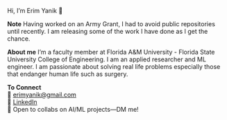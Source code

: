 Hi, I’m Erim Yanik 👋

**Note**
Having worked on an Army Grant, I had to avoid public repositories until recently. I am releasing some of the work I have done as I get the chance.

**About me**
I’m a faculty member at Florida A&M University - Florida State University College of Engineering. I am an applied researcher and ML engineer. I am passionate about solving real life problems especially those that endanger human life such as surgery.

**To Connect**  
📧 erimyanik@gmail.com  
🔗 [LinkedIn](https://www.linkedin.com/in/erim-yanik/)  
💬 Open to collabs on AI/ML projects—DM me!

<!---
yaniker/yaniker is a ✨ special ✨ repository because its `README.md` (this file) appears on your GitHub profile.
You can click the Preview link to take a look at your changes.
--->
